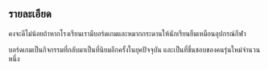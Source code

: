## รายละเอียด
คงจะดีไม่น้อยถ้าหากโรงเรียนเรามีบอร์ดเกมและหมากกระดานให้นักเรียนยืมเหมือนอุปกรณ์กีฬา

บอร์ดเกมเป็นกิจกรรมที่กลับมาเป็นที่นิยมอีกครั้งในยุคปัจจุบัน และเป็นที่ชื่นชอบของคนรุ่นใหม่จำนวนหนึ่ง 
<!--stackedit_data:
eyJoaXN0b3J5IjpbODU0OTI3MzEzLDEwOTMyMDAyMiw1NjE0MD
M3NzgsLTk1MDkzNDMxMF19
-->